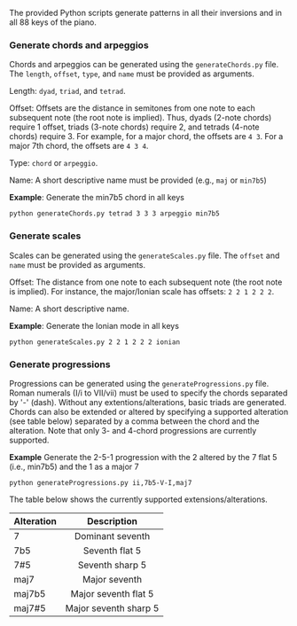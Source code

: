 The provided Python scripts generate patterns in all their inversions and in all 88 keys of the piano.

### Generate chords and arpeggios

Chords and arpeggios can be generated using the `generateChords.py` file. The `length`, `offset`, `type`, and `name` must be provided as arguments.

Length: `dyad`, `triad`, and `tetrad`. 

Offset: Offsets are the distance in semitones from one note to each subsequent note (the root note is implied). Thus, dyads (2-note chords) require 1 offset, triads (3-note chords) require 2, and tetrads (4-note chords) require 3. For example, for a major chord, the offsets are `4 3`. For a major 7th chord, the offsets are `4 3 4`.

Type: `chord` or `arpeggio`.

Name: A short descriptive name must be provided (e.g., `maj` or `min7b5`)

**Example**: Generate the min7b5 chord in all keys

``
python generateChords.py tetrad 3 3 3 arpeggio min7b5
``

### Generate scales

Scales can be generated using the `generateScales.py` file. The `offset` and `name` must be provided as arguments.

Offset: The distance from one note to each subsequent note (the root note is implied). For instance, the major/Ionian scale has offsets: `2 2 1 2 2 2`.

Name: A short descriptive name.

**Example**: Generate the Ionian mode in all keys

``
python generateScales.py 2 2 1 2 2 2 ionian
``

### Generate progressions

Progressions can be generated using the `generateProgressions.py` file. Roman numerals (I/i to VII/vii) must be used to specify the chords separated by '-' (dash). Without any extentions/alterations, basic triads are generated. Chords can also be extended or altered by specifying a supported alteration (see table below) separated by a comma between the chord and the alteration. Note that only 3- and 4-chord progressions are currently supported.

**Example** Generate the 2-5-1 progression with the 2 altered by the 7 flat 5 (i.e., min7b5) and the 1 as a major 7

``
python generateProgressions.py ii,7b5-V-I,maj7
``

The table below shows the currently supported extensions/alterations.

| Alteration        | Description | 
| ------------- |:-------------:| 
| 7      | Dominant seventh | 
| 7b5      | Seventh flat 5      | 
| 7#5 | Seventh sharp 5      | 
| maj7 | Major seventh |
| maj7b5 | Major seventh flat 5 |
| maj7#5 | Major seventh sharp 5 |

